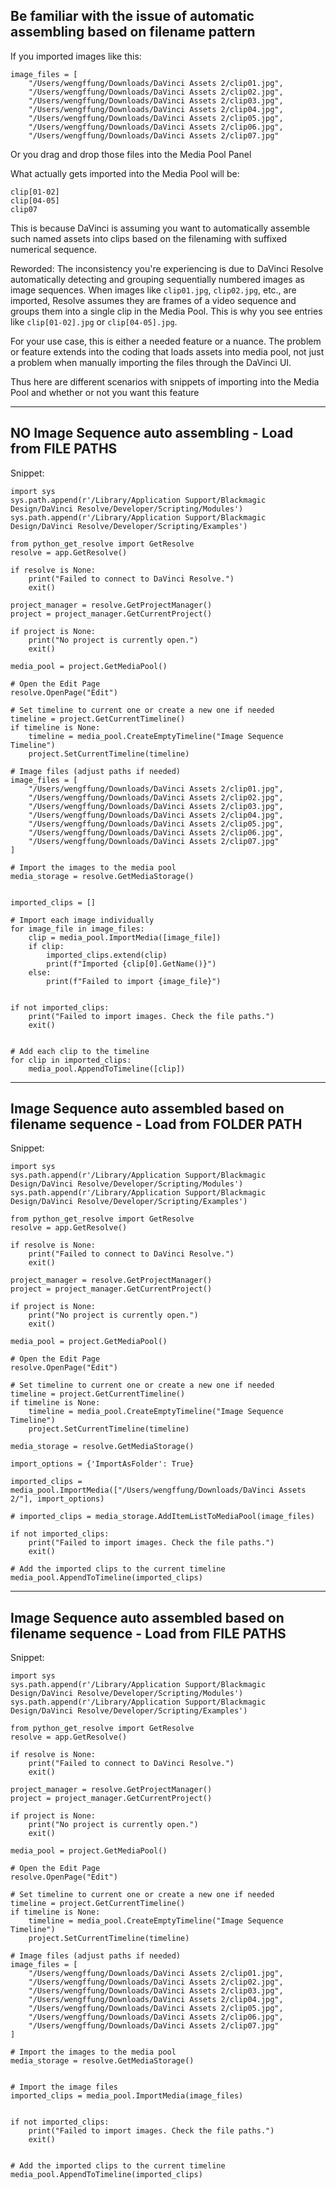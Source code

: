 
## Be familiar with the issue of automatic assembling based on filename pattern

If you imported images like this:

```
image_files = [
    "/Users/wengffung/Downloads/DaVinci Assets 2/clip01.jpg",
    "/Users/wengffung/Downloads/DaVinci Assets 2/clip02.jpg",
    "/Users/wengffung/Downloads/DaVinci Assets 2/clip03.jpg",
    "/Users/wengffung/Downloads/DaVinci Assets 2/clip04.jpg",
    "/Users/wengffung/Downloads/DaVinci Assets 2/clip05.jpg",
    "/Users/wengffung/Downloads/DaVinci Assets 2/clip06.jpg",
    "/Users/wengffung/Downloads/DaVinci Assets 2/clip07.jpg"

```

Or you drag and drop those files into the Media Pool Panel 

What actually gets imported into the Media Pool will be:
```
clip[01-02]
clip[04-05]
clip07
```

This is because DaVinci is assuming you want to automatically assemble such named assets into clips based on the filenaming with suffixed numerical sequence. 

Reworded: The inconsistency you're experiencing is due to DaVinci Resolve automatically detecting and grouping sequentially numbered images as image sequences. When images like `clip01.jpg`, `clip02.jpg`, etc., are imported, Resolve assumes they are frames of a video sequence and groups them into a single clip in the Media Pool. This is why you see entries like `clip[01-02].jpg` or `clip[04-05].jpg`.

For your use case, this is either a needed feature or a nuance. The problem or feature extends into the coding that loads assets into media pool, not just a problem when manually importing the files through the DaVinci UI.

Thus here are different scenarios  with snippets of importing into the Media Pool and whether or not you want this feature

---

## NO Image Sequence auto assembling - Load from FILE PATHS


Snippet:
```
import sys  
sys.path.append(r'/Library/Application Support/Blackmagic Design/DaVinci Resolve/Developer/Scripting/Modules')  
sys.path.append(r'/Library/Application Support/Blackmagic Design/DaVinci Resolve/Developer/Scripting/Examples')  
  
from python_get_resolve import GetResolve  
resolve = app.GetResolve()  
  
if resolve is None:  
    print("Failed to connect to DaVinci Resolve.")  
    exit()  
  
project_manager = resolve.GetProjectManager()  
project = project_manager.GetCurrentProject()  
  
if project is None:  
    print("No project is currently open.")  
    exit()  
  
media_pool = project.GetMediaPool()  
  
# Open the Edit Page  
resolve.OpenPage("Edit")  
  
# Set timeline to current one or create a new one if needed  
timeline = project.GetCurrentTimeline()  
if timeline is None:  
    timeline = media_pool.CreateEmptyTimeline("Image Sequence Timeline")  
    project.SetCurrentTimeline(timeline)  
  
# Image files (adjust paths if needed)  
image_files = [  
    "/Users/wengffung/Downloads/DaVinci Assets 2/clip01.jpg",  
    "/Users/wengffung/Downloads/DaVinci Assets 2/clip02.jpg",  
    "/Users/wengffung/Downloads/DaVinci Assets 2/clip03.jpg",  
    "/Users/wengffung/Downloads/DaVinci Assets 2/clip04.jpg",  
    "/Users/wengffung/Downloads/DaVinci Assets 2/clip05.jpg",  
    "/Users/wengffung/Downloads/DaVinci Assets 2/clip06.jpg",  
    "/Users/wengffung/Downloads/DaVinci Assets 2/clip07.jpg"  
]  
  
# Import the images to the media pool  
media_storage = resolve.GetMediaStorage()  
  
  
imported_clips = []  
  
# Import each image individually  
for image_file in image_files:  
    clip = media_pool.ImportMedia([image_file])  
    if clip:  
        imported_clips.extend(clip)  
        print(f"Imported {clip[0].GetName()}")  
    else:  
        print(f"Failed to import {image_file}")  
  
  
if not imported_clips:  
    print("Failed to import images. Check the file paths.")  
    exit()  
  
  
# Add each clip to the timeline  
for clip in imported_clips:  
    media_pool.AppendToTimeline([clip])
```

---

## Image Sequence auto assembled based on filename sequence - Load from FOLDER PATH

Snippet:
```
import sys  
sys.path.append(r'/Library/Application Support/Blackmagic Design/DaVinci Resolve/Developer/Scripting/Modules')  
sys.path.append(r'/Library/Application Support/Blackmagic Design/DaVinci Resolve/Developer/Scripting/Examples')  
  
from python_get_resolve import GetResolve  
resolve = app.GetResolve()  
  
if resolve is None:  
    print("Failed to connect to DaVinci Resolve.")  
    exit()  
  
project_manager = resolve.GetProjectManager()  
project = project_manager.GetCurrentProject()  
  
if project is None:  
    print("No project is currently open.")  
    exit()  
  
media_pool = project.GetMediaPool()  
  
# Open the Edit Page  
resolve.OpenPage("Edit")  
  
# Set timeline to current one or create a new one if needed  
timeline = project.GetCurrentTimeline()  
if timeline is None:  
    timeline = media_pool.CreateEmptyTimeline("Image Sequence Timeline")  
    project.SetCurrentTimeline(timeline)  
  
media_storage = resolve.GetMediaStorage()  
  
import_options = {'ImportAsFolder': True}  
  
imported_clips = media_pool.ImportMedia(["/Users/wengffung/Downloads/DaVinci Assets 2/"], import_options)  
  
# imported_clips = media_storage.AddItemListToMediaPool(image_files)  
  
if not imported_clips:  
    print("Failed to import images. Check the file paths.")  
    exit()  
  
# Add the imported clips to the current timeline  
media_pool.AppendToTimeline(imported_clips)
```

---

## Image Sequence auto assembled based on filename sequence - Load from FILE PATHS

Snippet:
```
import sys
sys.path.append(r'/Library/Application Support/Blackmagic Design/DaVinci Resolve/Developer/Scripting/Modules')
sys.path.append(r'/Library/Application Support/Blackmagic Design/DaVinci Resolve/Developer/Scripting/Examples')

from python_get_resolve import GetResolve
resolve = app.GetResolve()

if resolve is None:
    print("Failed to connect to DaVinci Resolve.")
    exit()

project_manager = resolve.GetProjectManager()
project = project_manager.GetCurrentProject()

if project is None:
    print("No project is currently open.")
    exit()

media_pool = project.GetMediaPool()

# Open the Edit Page
resolve.OpenPage("Edit")

# Set timeline to current one or create a new one if needed
timeline = project.GetCurrentTimeline()
if timeline is None:
    timeline = media_pool.CreateEmptyTimeline("Image Sequence Timeline")
    project.SetCurrentTimeline(timeline)

# Image files (adjust paths if needed)
image_files = [
    "/Users/wengffung/Downloads/DaVinci Assets 2/clip01.jpg",
    "/Users/wengffung/Downloads/DaVinci Assets 2/clip02.jpg",
    "/Users/wengffung/Downloads/DaVinci Assets 2/clip03.jpg",
    "/Users/wengffung/Downloads/DaVinci Assets 2/clip04.jpg",
    "/Users/wengffung/Downloads/DaVinci Assets 2/clip05.jpg",
    "/Users/wengffung/Downloads/DaVinci Assets 2/clip06.jpg",
    "/Users/wengffung/Downloads/DaVinci Assets 2/clip07.jpg"
]

# Import the images to the media pool
media_storage = resolve.GetMediaStorage()


# Import the image files
imported_clips = media_pool.ImportMedia(image_files)


if not imported_clips:
    print("Failed to import images. Check the file paths.")
    exit()


# Add the imported clips to the current timeline
media_pool.AppendToTimeline(imported_clips)
```